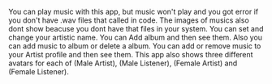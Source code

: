 You can play music with this app, but music won't play and you got error if you don't have .wav files that called in code.
The images of musics also dont show beacuse you dont have that files in your system.
You can set and change your artistic name.
You can Add album and then see them. Also you can add music to album or delete a album.
You can add or remove music to your Artist profile and then see them.
This app also shows three different avatars for each of (Male Artist), (Male Listener), (Female Artist) and (Female Listener).
